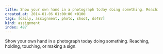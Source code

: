 ```yaml
---
title: Show your own hand in a photograph today doing something. Reaching, holding, touching, or making a sign.
created_at: 2014-01-06 01:00:00 +0100
tags: [daily, assignment, photo, shoot, ds487]
kind: assignment
index: 487
---
```


Show your own hand in a photograph today doing something. Reaching, holding, touching, or making a sign.
